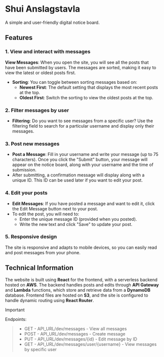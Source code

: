 # Shui Anslagstavla
A simple and user-friendly digital notice board.

## Features
### 1. View and interact with messages
**View Messages**: When you open the site, you will see all the posts that have been submitted by users. The messages are sorted, making it easy to view the latest or oldest posts first.
* **Sorting**: You can toggle between sorting messages based on:
  * **Newest First**: The default setting that displays the most recent posts at the top.
  * **Oldest First**: Switch the sorting to view the oldest posts at the top.
### 2. Filter messages by user
* **Filtering**: Do you want to see messages from a specific user? Use the filtering field to search for a particular username and display only their messages.
### 3. Post new messages
* **Post a Message**: Fill in your username and write your message (up to 75 characters). Once you click the "Submit" button, your message will appear on the notice board, along with your username and the time of submission.
* After submitting, a confirmation message will display along with a unique ID. This ID can be used later if you want to edit your post.
### 4. Edit your posts
* **Edit Messages**: If you have posted a message and want to edit it, click the Edit Message button next to your post.
* To edit the post, you will need to:
  * Enter the unique message ID (provided when you posted).
  * Write the new text and click "Save" to update your post.
### 5. Responsive design
The site is responsive and adapts to mobile devices, so you can easily read and post messages from your phone.
## Technical Information
The website is built using **React** for the frontend, with a serverless backend hosted on **AWS**. The backend handles posts and edits through **API Gateway** and **Lambda** functions, which store and retrieve data from a **DynamoDB** database.
Frontend files are hosted on **S3**, and the site is configured to handle dynamic routing using **React Router**.
> [!IMPORTANT]
Endpoints:
> * GET - API_URL/dev/messages - View all messages
> * POST - API_URL/dev/messages - Create message
> * PUT - API_URL/dev/messages/{id} - Edit message by ID
> * GET - API_URL/dev/messages/user/{username} - View messages by specific user
